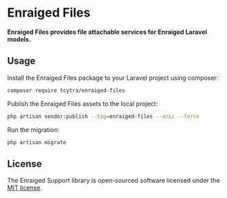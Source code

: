 # Enraiged Files

**Enraiged Files provides file attachable services for Enraiged Laravel models.**


## Usage

Install the Enraiged Files package to your Laravel project using composer:

```bash
composer require tcytra/enraiged-files
```

Publish the Enraiged Files assets to the local project:

```bash
php artisan vendor:publish --tag=enraiged-files --ansi --force
```

Run the migration:

```bash
php artisan migrate
```


## License

The Enraiged Support library is open-sourced software licensed under the [MIT license](LICENSE.md).
